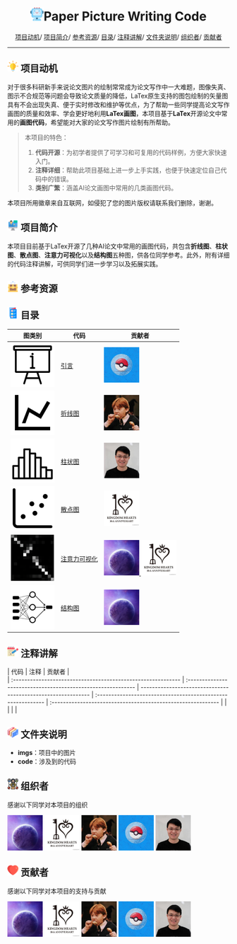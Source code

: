 
<p align="center">
<h1 align="center"> <img src="./imgs/icon/ai.png" width="30" />Paper Picture Writing Code</h1>
</p>

<div align="center">
<p align="center">
  <a href="#项目动机">项目动机</a>/
  <a href="#项目简介">项目简介</a>/
  <a href="#参考资源">参考资源</a>/
  <a href="#目录">目录</a>/
  <a href="#注释讲解">注释讲解</a>/
  <a href="#文件夹说明">文件夹说明</a>/
  <a href="#组织者">组织者</a>/
  <a href="#贡献者">贡献者</a>
</p>
</div>

---

## <img src="./imgs/icon/motivation.png" width="25" /> 项目动机

对于很多科研新手来说论文图片的绘制常常成为论文写作中一大难题，图像失真、图示不合规范等问题会导致论文质量的降低，LaTex原生支持的图包绘制的矢量图具有不会出现失真、便于实时修改和维护等优点，为了帮助一些同学提高论文写作画图的质量和效率、学会更好地利用**LaTex画图**，本项目基于**LaTex**开源论文中常用的**画图代码**，希望能对大家的论文写作图片绘制有所帮助。

>本项目的特色：
>1. **代码开源**：为初学者提供了可学习和可复用的代码样例，方便大家快速入门。
>2. **注释详细**：帮助此项目基础上进一步上手实践，也便于快速定位自己代码中的错误。 
>3. **类别广繁**：涵盖AI论文画图中常用的几类画图代码。



本项目所用徽章来自互联网，如侵犯了您的图片版权请联系我们删除，谢谢。

## <img src="./imgs/icon/intro.png" width="25" /> 项目简介

本项目目前基于LaTex开源了几种AI论文中常用的画图代码，共包含**折线图**、**柱状图**、**散点图**、**注意力可视化**以及**结构图**五种图，供各位同学参考。此外，附有详细的代码注释讲解，可供同学们进一步学习以及拓展实践。


## <img src="./imgs/icon/resource.png" width="25" /> 参考资源



## <img src="./imgs/icon/catalogue.png" width="25" /> 目录


| 图类别 | 代码                                                       | 贡献者                                                      |
| ---- | ------------------------------------------------------------ | ------------------------------------------------------------ |
| <img src="./imgs/category/intro.png" width="100" />   | [引言]() | <a href="https://github.com/YudiZh">  <img src="./imgs/profile/yudi_zhang.jpg"  width="80" /></a> |
| <img src="./imgs/category/line.png" width="100" />      | [折线图]() | <a href="https://github.com/JoeYing1019">  <img src="./imgs/profile/shijue_huang.jpg"  width="80" /></a> |
| <img src="./imgs/category/histogram.png" width="100" />   | [柱状图]() | <a href="https://github.com/yizhen20133868">  <img src="./imgs/profile/libo_qin.jpg"  width="80" /></a>|
| <img src="./imgs/category/scatter.png" width="100" />    | [散点图]() |<a href="https://github.com/SivilTaram">  <img src="./imgs/profile/qian_liu.jpg"  width="80" /></a>  |
| <img src="./imgs/category/attention.png" width="100" />    | [注意力可视化]() | <a href="https://github.com/libeineu">  <img src="./imgs/profile/bei_li.jpg"  width="80" /></a><a href="https://github.com/SivilTaram">  <img src="./imgs/profile/qian_liu.jpg"  width="80" /></a> |
| <img src="./imgs/category/struct.png" width="100" />    | [结构图]() | <a href="https://github.com/libeineu">  <img src="./imgs/profile/bei_li.jpg"  width="80" /></a> |



## <img src="./imgs/icon/notes.png" width="25" /> 注释讲解


| 代码          | 注释                 | 贡献者                                     |  
| :----------------------------------------------------------- | :----------------------------------------------------------- | ------------------------------------------------------------ | :----------------------------------------------------------- | :----------------------------------------------------------- |
| | | |


## <img src="./imgs/icon/folders.png" width="25" /> 文件夹说明


- **imgs**：项目中的图片
- **code**：涉及到的代码

## <img src="./imgs/icon/organizer.png" width="25" /> 组织者
感谢以下同学对本项目的组织

<a href="https://github.com/libeineu">  <img src="./imgs/profile/bei_li.jpg"  width="80" /></a>
<a href="https://github.com/SivilTaram">  <img src="./imgs/profile/qian_liu.jpg"  width="80" /></a>
<a href="https://github.com/JoeYing1019">  <img src="./imgs/profile/shijue_huang.jpg"  width="80" /></a>
<a href="https://github.com/YudiZh">  <img src="./imgs/profile/yudi_zhang.jpg"  width="80" /></a>
<a href="https://github.com/yizhen20133868">  <img src="./imgs/profile/libo_qin.jpg"  width="80" /></a>



## <img src="./imgs/icon/heart.png" width="25" /> 贡献者
感谢以下同学对本项目的支持与贡献

<a href="https://github.com/libeineu">  <img src="./imgs/profile/bei_li.jpg"  width="80" /></a>
<a href="https://github.com/SivilTaram">  <img src="./imgs/profile/qian_liu.jpg"  width="80" /></a>
<a href="https://github.com/JoeYing1019">  <img src="./imgs/profile/shijue_huang.jpg"  width="80" /></a>
<a href="https://github.com/YudiZh">  <img src="./imgs/profile/yudi_zhang.jpg"  width="80" /></a>
<a href="https://github.com/yizhen20133868">  <img src="./imgs/profile/libo_qin.jpg"  width="80" /></a>


